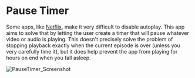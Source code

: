 # Pause Timer

Some apps, like [Netflix](https://help.netflix.com/en/node/2102), make it very difficult to disable autoplay. This app aims to solve that by letting the user create a timer that will pause whatever video or audio is playing. This doesn't precisely solve the problem of stopping playback exactly when the current episode is over (unless you very carefully time it), but it does help prevent the app from playing for hours on end when you fall asleep.

![PauseTimer_Screenshot](https://user-images.githubusercontent.com/4906016/119757570-1ce1ab00-be73-11eb-85ee-35e319e82db2.png)
